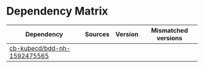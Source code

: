 # Dependency Matrix

Dependency | Sources | Version | Mismatched versions
---------- | ------- | ------- | -------------------
[cb-kubecd/bdd-nh-1592475565](https://github.com/cb-kubecd/bdd-nh-1592475565.git) |  | []() | 
